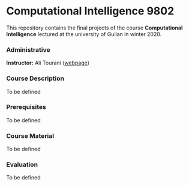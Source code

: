 # Computational Intelligence 9802
This repository contains the final projects of the course **Computational Intelligence** lectured at the university of Guilan in winter 2020.

### Administrative
**Instructor:** Ali Tourani ([webpage](http://alitourani.ir/ "webpage"))

### Course Description
To be defined

### Prerequisites
To be defined

### Course Material
To be defined

### Evaluation
To be defined
